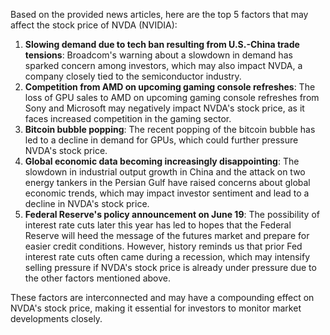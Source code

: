 Based on the provided news articles, here are the top 5 factors that may affect the stock price of NVDA (NVIDIA):

1. **Slowing demand due to tech ban resulting from U.S.-China trade tensions**: Broadcom's warning about a slowdown in demand has sparked concern among investors, which may also impact NVDA, a company closely tied to the semiconductor industry.
2. **Competition from AMD on upcoming gaming console refreshes**: The loss of GPU sales to AMD on upcoming gaming console refreshes from Sony and Microsoft may negatively impact NVDA's stock price, as it faces increased competition in the gaming sector.
3. **Bitcoin bubble popping**: The recent popping of the bitcoin bubble has led to a decline in demand for GPUs, which could further pressure NVDA's stock price.
4. **Global economic data becoming increasingly disappointing**: The slowdown in industrial output growth in China and the attack on two energy tankers in the Persian Gulf have raised concerns about global economic trends, which may impact investor sentiment and lead to a decline in NVDA's stock price.
5. **Federal Reserve's policy announcement on June 19**: The possibility of interest rate cuts later this year has led to hopes that the Federal Reserve will heed the message of the futures market and prepare for easier credit conditions. However, history reminds us that prior Fed interest rate cuts often came during a recession, which may intensify selling pressure if NVDA's stock price is already under pressure due to the other factors mentioned above.

These factors are interconnected and may have a compounding effect on NVDA's stock price, making it essential for investors to monitor market developments closely.